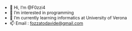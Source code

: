 - 👋 Hi, I’m @F0zzi4
- 👀 I’m interested in programming
- 🌱 I’m currently learning informatics at University of Verona
- 📫 Email : fozzatodavide@gmail.com
